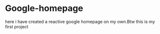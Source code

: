 # Google-homepage
here i have created a reactive google homepage on my own.Btw this is my first project
